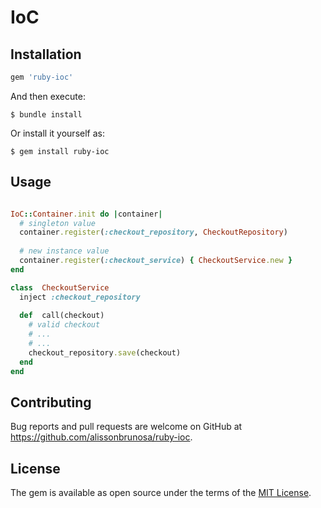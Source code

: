 # IoC

## Installation
```ruby
gem 'ruby-ioc'
```
And then execute:
```
$ bundle install
```
  

Or install it yourself as:
```
$ gem install ruby-ioc
```

## Usage

```ruby

IoC::Container.init do |container|
  # singleton value
  container.register(:checkout_repository, CheckoutRepository)
  
  # new instance value
  container.register(:checkout_service) { CheckoutService.new }
end

class  CheckoutService
  inject :checkout_repository
  
  def  call(checkout)
    # valid checkout
    # ...
    # ...
    checkout_repository.save(checkout)
  end
end
```

## Contributing
Bug reports and pull requests are welcome on GitHub at https://github.com/alissonbrunosa/ruby-ioc.

## License
The gem is available as open source under the terms of the [MIT License](https://opensource.org/licenses/MIT).
